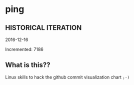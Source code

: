 # ping

## HISTORICAL ITERATION
2016-12-16

Incremented: 7186

## What is this?? 
Linux skills to hack the github commit visualization chart `;-)`
